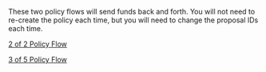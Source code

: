 These two policy flows will send funds back and forth. You will not need to re-create the policy each time, but you will need to change the proposal IDs each time.

[2 of 2 Policy Flow](2-of-2-policy-flow.md)

[3 of 5 Policy Flow](3-of-5-policy-flow.md)
